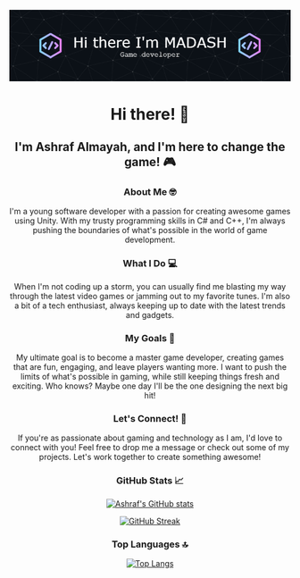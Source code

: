 ![Header](./github-header-image.png)
<div align="center">

# Hi there! 👋

## I'm Ashraf Almayah, and I'm here to change the game! 🎮

### About Me 🤓

I'm a young software developer with a passion for creating awesome games using Unity. With my trusty programming skills in C# and C++, I'm always pushing the boundaries of what's possible in the world of game development. 

### What I Do 💻

When I'm not coding up a storm, you can usually find me blasting my way through the latest video games or jamming out to my favorite tunes. I'm also a bit of a tech enthusiast, always keeping up to date with the latest trends and gadgets.

### My Goals 🚀

My ultimate goal is to become a master game developer, creating games that are fun, engaging, and leave players wanting more. I want to push the limits of what's possible in gaming, while still keeping things fresh and exciting. Who knows? Maybe one day I'll be the one designing the next big hit!

### Let's Connect! 🤝

If you're as passionate about gaming and technology as I am, I'd love to connect with you! Feel free to drop me a message or check out some of my projects. Let's work together to create something awesome!

### GitHub Stats 📈

[![Ashraf's GitHub stats](https://github-readme-stats.vercel.app/api?username=ashrafalmayah&count_private=true&show_icons=true&theme=dark&bg_color=0C1117)](https://github.com/ashrafalmayah)

[![GitHub Streak](https://github-readme-streak-stats.herokuapp.com/?user=ashrafalmayah&theme=dark&border_radius=4&ring=1A1B49&background=0C1117)](https://git.io/streak-stats)

### Top Languages 🔝

[![Top Langs](https://github-readme-stats.vercel.app/api/top-langs/?username=ashrafalmayah&layout=compact&theme=dark&bg_color=0C1117)](https://github.com/ashrafalmayah)

</div>
